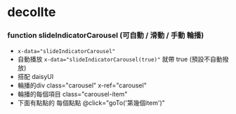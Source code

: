 # decollte


### function slideIndicatorCarousel (可自動 / 滑動 / 手動 輪播)
* `x-data="slideIndicatorCarousel"` 
* 自動播放 `x-data="slideIndicatorCarousel(true)"` 就帶 true (預設不自動撥放)
* 搭配 daisyUI
* 輪播的div  class="carousel" x-ref="carousel"
* 輪播的每個項目 class="carousel-item"
* 下面有點點的 每個點點 @click="goTo('第幾個item')"